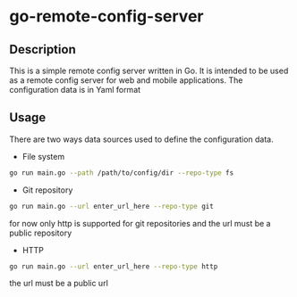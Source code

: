 # go-remote-config-server

## Description
This is a simple remote config server written in Go. It is intended to be used as a remote config server for web and mobile applications.
The configuration data is in Yaml format

## Usage
 There are two ways data sources used to define the configuration data.
 - File system
```bash
go run main.go --path /path/to/config/dir --repo-type fs
```
 - Git repository
```bash
go run main.go --url enter_url_here --repo-type git
```
for now only http is supported for git repositories and the url must be a public repository
 - HTTP
```bash
go run main.go --url enter_url_here --repo-type http
```
the url must be a public url
 